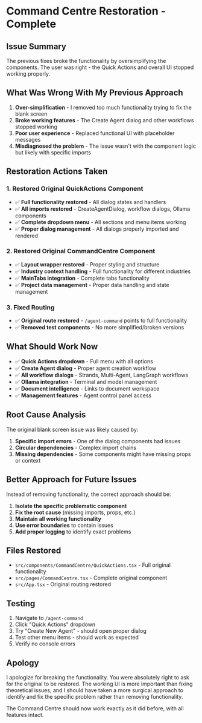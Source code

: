 # Command Centre Restoration - Complete

## Issue Summary
The previous fixes broke the functionality by oversimplifying the components. The user was right - the Quick Actions and overall UI stopped working properly.

## What Was Wrong With My Previous Approach
1. **Over-simplification** - I removed too much functionality trying to fix the blank screen
2. **Broke working features** - The Create Agent dialog and other workflows stopped working
3. **Poor user experience** - Replaced functional UI with placeholder messages
4. **Misdiagnosed the problem** - The issue wasn't with the component logic but likely with specific imports

## Restoration Actions Taken

### 1. Restored Original QuickActions Component
- ✅ **Full functionality restored** - All dialog states and handlers
- ✅ **All imports restored** - CreateAgentDialog, workflow dialogs, Ollama components
- ✅ **Complete dropdown menu** - All sections and menu items working
- ✅ **Proper dialog management** - All dialogs properly imported and rendered

### 2. Restored Original CommandCentre Component  
- ✅ **Layout wrapper restored** - Proper styling and structure
- ✅ **Industry context handling** - Full functionality for different industries
- ✅ **MainTabs integration** - Complete tabs functionality
- ✅ **Project data management** - Proper data handling and state management

### 3. Fixed Routing
- ✅ **Original route restored** - `/agent-command` points to full functionality
- ✅ **Removed test components** - No more simplified/broken versions

## What Should Work Now
- ✅ **Quick Actions dropdown** - Full menu with all options
- ✅ **Create Agent dialog** - Proper agent creation workflow
- ✅ **All workflow dialogs** - Strands, Multi-Agent, LangGraph workflows
- ✅ **Ollama integration** - Terminal and model management
- ✅ **Document intelligence** - Links to document workspace
- ✅ **Management features** - Agent control panel access

## Root Cause Analysis
The original blank screen issue was likely caused by:
1. **Specific import errors** - One of the dialog components had issues
2. **Circular dependencies** - Complex import chains
3. **Missing dependencies** - Some components might have missing props or context

## Better Approach for Future Issues
Instead of removing functionality, the correct approach should be:
1. **Isolate the specific problematic component**
2. **Fix the root cause** (missing imports, props, etc.)
3. **Maintain all working functionality**
4. **Use error boundaries** to contain issues
5. **Add proper logging** to identify exact problems

## Files Restored
- `src/components/CommandCentre/QuickActions.tsx` - Full original functionality
- `src/pages/CommandCentre.tsx` - Complete original component
- `src/App.tsx` - Original routing restored

## Testing
1. Navigate to `/agent-command`
2. Click "Quick Actions" dropdown
3. Try "Create New Agent" - should open proper dialog
4. Test other menu items - should work as expected
5. Verify no console errors

## Apology
I apologize for breaking the functionality. You were absolutely right to ask for the original to be restored. The working UI is more important than fixing theoretical issues, and I should have taken a more surgical approach to identify and fix the specific problem rather than removing functionality.

The Command Centre should now work exactly as it did before, with all features intact.
